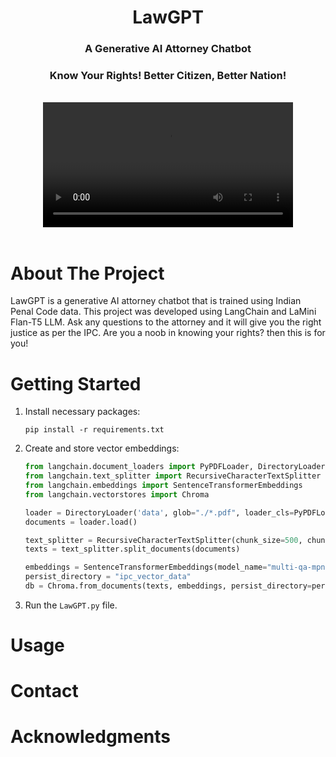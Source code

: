 <h1 align="center">LawGPT</h1>
<h3 align="center">A Generative AI Attorney Chatbot</h1>
<h3 align="center">Know Your Rights! Better Citizen, Better Nation!</h1>

<div align="center">
  <br>
  <video src="https://github.com/harshitv804/LawGPT/assets/100853494/b67d4576-70b1-4b3d-ba73-f855c8b3723b" width="400" />
  <br>
</div>
<br>

# About The Project
LawGPT is a generative AI attorney chatbot that is trained using Indian Penal Code data. This project was developed using LangChain and LaMini Flan-T5 LLM. Ask any questions to the attorney and it will give you the right justice as per the IPC. Are you a noob in knowing your rights? then this is for you!
<br>

# Getting Started

1. Install necessary packages:

   `pip install -r requirements.txt`
2. Create and store vector embeddings:
   
   ```py
   from langchain.document_loaders import PyPDFLoader, DirectoryLoader
   from langchain.text_splitter import RecursiveCharacterTextSplitter
   from langchain.embeddings import SentenceTransformerEmbeddings
   from langchain.vectorstores import Chroma
   
   loader = DirectoryLoader('data', glob="./*.pdf", loader_cls=PyPDFLoader)
   documents = loader.load()
   
   text_splitter = RecursiveCharacterTextSplitter(chunk_size=500, chunk_overlap=200)
   texts = text_splitter.split_documents(documents)

   embeddings = SentenceTransformerEmbeddings(model_name="multi-qa-mpnet-base-dot-v1")
   persist_directory = "ipc_vector_data"
   db = Chroma.from_documents(texts, embeddings, persist_directory=persist_directory)
   ```
3. Run the `LawGPT.py` file.

# Usage

# Contact

# Acknowledgments
